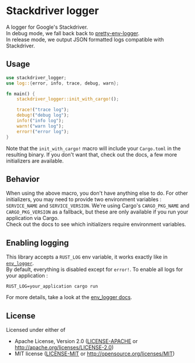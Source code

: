 # Stackdriver logger

A logger for Google's Stackdriver.\
In debug mode, we fall back back to [pretty-env-logger](https://github.com/seanmonstar/pretty-env-logger).\
In release mode, we output JSON formatted logs compatible with Stackdriver.

## Usage
```rust
use stackdriver_logger;
use log::{error, info, trace, debug, warn};

fn main() {
    stackdriver_logger::init_with_cargo!();

    trace!("trace log");
    debug!("debug log");
    info!("info log");
    warn!("warn log");
    error!("error log");
}
```
Note that the `init_with_cargo!` macro will include your `Cargo.toml` in the resulting binary.
If you don't want that, check out the docs, a few more initializers are available.

## Behavior
When using the above macro, you don't have anything else to do.
For other initializers, you may need to provide two environment variables : `SERVICE_NAME` and `SERVICE_VERSION`.
We're using Cargo's `CARGO_PKG_NAME` and `CARGO_PKG_VERSION` as a fallback, but these are only available
if you run your application via Cargo. \
Check out the docs to see which initializers require environment variables.

## Enabling logging
This library accepts a `RUST_LOG` env variable, it works exactly like in [`env_logger`](https://github.com/sebasmagri/env_logger). \
By default, everything is disabled except for `error!`.
To enable all logs for your application :

```
RUST_LOG=your_application cargo run
```

For more details, take a look at the [env_logger docs](https://docs.rs/env_logger/0.6.0/env_logger/#enabling-logging).

## License
Licensed under either of

- Apache License, Version 2.0 ([LICENSE-APACHE](LICENSE-APACHE) or http://apache.org/licenses/LICENSE-2.0)
- MIT license ([LICENSE-MIT](LICENSE-MIT) or http://opensource.org/licenses/MIT)

